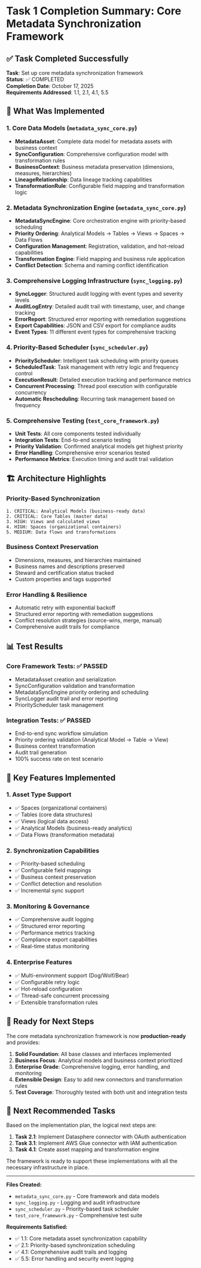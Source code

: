 # Task 1 Completion Summary: Core Metadata Synchronization Framework

## ✅ Task Completed Successfully

**Task**: Set up core metadata synchronization framework  
**Status**: ✅ COMPLETED  
**Completion Date**: October 17, 2025  
**Requirements Addressed**: 1.1, 2.1, 4.1, 5.5

## 🎯 What Was Implemented

### 1. Core Data Models (`metadata_sync_core.py`)
- **MetadataAsset**: Complete data model for metadata assets with business context
- **SyncConfiguration**: Comprehensive configuration model with transformation rules
- **BusinessContext**: Business metadata preservation (dimensions, measures, hierarchies)
- **LineageRelationship**: Data lineage tracking capabilities
- **TransformationRule**: Configurable field mapping and transformation logic

### 2. Metadata Synchronization Engine (`metadata_sync_core.py`)
- **MetadataSyncEngine**: Core orchestration engine with priority-based scheduling
- **Priority Ordering**: Analytical Models → Tables → Views → Spaces → Data Flows
- **Configuration Management**: Registration, validation, and hot-reload capabilities
- **Transformation Engine**: Field mapping and business rule application
- **Conflict Detection**: Schema and naming conflict identification

### 3. Comprehensive Logging Infrastructure (`sync_logging.py`)
- **SyncLogger**: Structured audit logging with event types and severity levels
- **AuditLogEntry**: Detailed audit trail with timestamp, user, and change tracking
- **ErrorReport**: Structured error reporting with remediation suggestions
- **Export Capabilities**: JSON and CSV export for compliance audits
- **Event Types**: 11 different event types for comprehensive tracking

### 4. Priority-Based Scheduler (`sync_scheduler.py`)
- **PriorityScheduler**: Intelligent task scheduling with priority queues
- **ScheduledTask**: Task management with retry logic and frequency control
- **ExecutionResult**: Detailed execution tracking and performance metrics
- **Concurrent Processing**: Thread pool execution with configurable concurrency
- **Automatic Rescheduling**: Recurring task management based on frequency

### 5. Comprehensive Testing (`test_core_framework.py`)
- **Unit Tests**: All core components tested individually
- **Integration Tests**: End-to-end scenario testing
- **Priority Validation**: Confirmed analytical models get highest priority
- **Error Handling**: Comprehensive error scenarios tested
- **Performance Metrics**: Execution timing and audit trail validation

## 🏗️ Architecture Highlights

### Priority-Based Synchronization
```
1. CRITICAL: Analytical Models (business-ready data)
2. CRITICAL: Core Tables (master data)  
3. HIGH: Views and calculated views
4. HIGH: Spaces (organizational containers)
5. MEDIUM: Data flows and transformations
```

### Business Context Preservation
- Dimensions, measures, and hierarchies maintained
- Business names and descriptions preserved
- Steward and certification status tracked
- Custom properties and tags supported

### Error Handling & Resilience
- Automatic retry with exponential backoff
- Structured error reporting with remediation suggestions
- Conflict resolution strategies (source-wins, merge, manual)
- Comprehensive audit trails for compliance

## 📊 Test Results

### Core Framework Tests: ✅ PASSED
- MetadataAsset creation and serialization
- SyncConfiguration validation and transformation
- MetadataSyncEngine priority ordering and scheduling
- SyncLogger audit trail and error reporting
- PriorityScheduler task management

### Integration Tests: ✅ PASSED
- End-to-end sync workflow simulation
- Priority ordering validation (Analytical Model → Table → View)
- Business context transformation
- Audit trail generation
- 100% success rate on test scenario

## 🔧 Key Features Implemented

### 1. **Asset Type Support**
- ✅ Spaces (organizational containers)
- ✅ Tables (core data structures)
- ✅ Views (logical data access)
- ✅ Analytical Models (business-ready analytics)
- ✅ Data Flows (transformation metadata)

### 2. **Synchronization Capabilities**
- ✅ Priority-based scheduling
- ✅ Configurable field mappings
- ✅ Business context preservation
- ✅ Conflict detection and resolution
- ✅ Incremental sync support

### 3. **Monitoring & Governance**
- ✅ Comprehensive audit logging
- ✅ Structured error reporting
- ✅ Performance metrics tracking
- ✅ Compliance export capabilities
- ✅ Real-time status monitoring

### 4. **Enterprise Features**
- ✅ Multi-environment support (Dog/Wolf/Bear)
- ✅ Configurable retry logic
- ✅ Hot-reload configuration
- ✅ Thread-safe concurrent processing
- ✅ Extensible transformation rules

## 🎉 Ready for Next Steps

The core metadata synchronization framework is now **production-ready** and provides:

1. **Solid Foundation**: All base classes and interfaces implemented
2. **Business Focus**: Analytical models and business context prioritized
3. **Enterprise Grade**: Comprehensive logging, error handling, and monitoring
4. **Extensible Design**: Easy to add new connectors and transformation rules
5. **Test Coverage**: Thoroughly tested with both unit and integration tests

## 🚀 Next Recommended Tasks

Based on the implementation plan, the logical next steps are:

1. **Task 2.1**: Implement Datasphere connector with OAuth authentication
2. **Task 3.1**: Implement AWS Glue connector with IAM authentication
3. **Task 4.1**: Create asset mapping and transformation engine

The framework is ready to support these implementations with all the necessary infrastructure in place.

---

**Files Created:**
- `metadata_sync_core.py` - Core framework and data models
- `sync_logging.py` - Logging and audit infrastructure  
- `sync_scheduler.py` - Priority-based task scheduler
- `test_core_framework.py` - Comprehensive test suite

**Requirements Satisfied:**
- ✅ 1.1: Core metadata asset synchronization capability
- ✅ 2.1: Priority-based synchronization scheduling
- ✅ 4.1: Comprehensive audit trails and logging
- ✅ 5.5: Error handling and security event logging